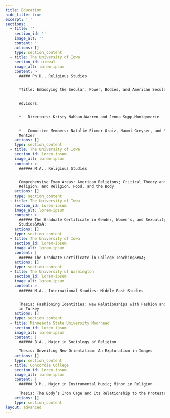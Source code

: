 ```yaml
---
title: Education
hide_title: true
excerpt: ' '
sections:
  - title: ''
    section_id: ''
    image_alt: ''
    content: ''
    actions: []
    type: section_content
  - title: The University of Iowa
    section_id: uiowa1
    image_alt: lorem-ipsum
    content: >
      ##### Ph.D., Religious Studies


      *Title: Embodying the Secular: Power, Bodies, and American Secularism*


      Advisors:


      *   Directors: Kristy Nabhan-Warren and Jenna Supp-Montgomerie


      *   Committee Members: Natalie Fixmer-Oraiz, Naomi Greyser, and Raymond
      Mentzer
    actions: []
    type: section_content
  - title: The University of Iowa
    section_id: lorem-ipsum
    image_alt: lorem-ipsum
    content: >
      ###### M.A., Religious Studies


      Comprehensive Exam Areas: American Religions; Critical Theory and
      Religion; and Religion, Food, and the Body
    actions: []
    type: section_content
  - title: The University of Iowa
    section_id: lorem-ipsum
    image_alt: lorem-ipsum
    content: >
      ###### The Graduate Certificate in Gender, Women’s, and Sexuality
      Studies&#xA;
    actions: []
    type: section_content
  - title: The University of Iowa
    section_id: lorem-ipsum
    image_alt: lorem-ipsum
    content: |
      ###### The Graduate Certificate in College Teaching&#xA;
    actions: []
    type: section_content
  - title: The University of Washington
    section_id: lorem-ipsum
    image_alt: lorem-ipsum
    content: >
      ###### M.A., International Studies: Middle East Studies


      Thesis: Fashioning Identities: New Relationships with Fashion and Modesty
      in Turkey
    actions: []
    type: section_content
  - title: Minnesota State University Moorhead
    section_id: lorem-ipsum
    image_alt: lorem-ipsum
    content: |
      ###### B.A., Major in Sociology of Religion

      Thesis: Unveiling New Orientalism: An Exploration in Images
    actions: []
    type: section_content
  - title: Concordia College
    section_id: lorem-ipsum
    image_alt: lorem-ipsum
    content: |
      ###### B.M., Major in Instrumental Music; Minor in Religion

      Thesis: The Body’s Iron Cage and Its Relationship to the Protestant Ethic
    actions: []
    type: section_content
layout: advanced
---
```


